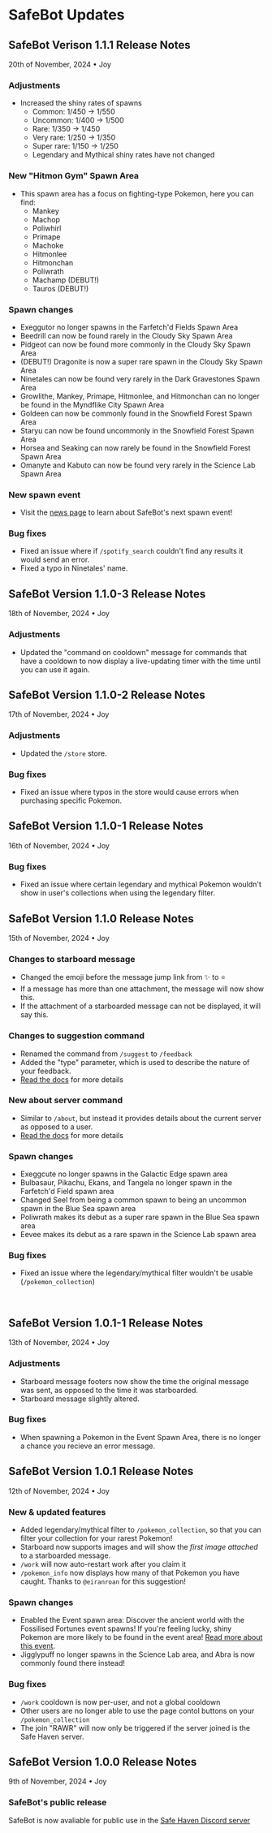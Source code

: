 <link href="style.css" rel="stylesheet">
<link rel="shortcut icon" type="image/x-icon" href="favicon.ico">
<title>SafeBot | Updates</title>

# SafeBot Updates


## SafeBot Verison 1.1.1 Release Notes
20th of November, 2024 • Joy

### Adjustments
- Increased the shiny rates of spawns
    - Common: 1/450 -> 1/550
    - Uncommon: 1/400 -> 1/500
    - Rare: 1/350 -> 1/450
    - Very rare: 1/250 -> 1/350
    - Super rare: 1/150 -> 1/250
    - Legendary and Mythical shiny rates have not changed

### New "Hitmon Gym" Spawn Area
- This spawn area has a focus on fighting-type Pokemon, here you can find:
    - Mankey
    - Machop
    - Poliwhirl
    - Primape
    - Machoke
    - Hitmonlee
    - Hitmonchan
    - Poliwrath
    - Machamp (DEBUT!)
    - Tauros (DEBUT!)

### Spawn changes
- Exeggutor no longer spawns in the Farfetch'd Fields Spawn Area
- Beedrill can now be found rarely in the Cloudy Sky Spawn Area
- Pidgeot can now be found more commonly in the Cloudy Sky Spawn Area
- (DEBUT!) Dragonite is now a super rare spawn in the Cloudy Sky Spawn Area
- Ninetales can now be found very rarely in the Dark Gravestones Spawn Area
- Growlithe, Mankey, Primape, Hitmonlee, and Hitmonchan can no longer be found in the Myndflike City Spawn Area
- Goldeen can now be commonly found in the Snowfield Forest Spawn Area
- Staryu can now be found uncommonly in the Snowfield Forest Spawn Area
- Horsea and Seaking can now rarely be found in the Snowfield Forest Spawn Area
- Omanyte and Kabuto can now be found very rarely in the Science Lab Spawn Area

### New spawn event
- Visit the [news page](https://hi-joy-nz.github.io/SafeBot/News) to learn about SafeBot's next spawn event!

### Bug fixes
- Fixed an issue where if `/spotify_search` couldn't find any results it would send an error.
- Fixed a typo in Ninetales' name.
  

## SafeBot Version 1.1.0-3 Release Notes
18th of November, 2024 • Joy

### Adjustments
- Updated the "command on cooldown" message for commands that have a cooldown to now display a live-updating timer with the time until you can use it again.


## SafeBot Version 1.1.0-2 Release Notes
17th of November, 2024 • Joy

### Adjustments
- Updated the `/store` store.

### Bug fixes
- Fixed an issue where typos in the store would cause errors when purchasing specific Pokemon.


## SafeBot Version 1.1.0-1 Release Notes
16th of November, 2024 • Joy

### Bug fixes
- Fixed an issue where certain legendary and mythical Pokemon wouldn't show in user's collections when using the legendary filter.


## SafeBot Version 1.1.0 Release Notes
15th of November, 2024 • Joy
### Changes to starboard message
- Changed the emoji before the message jump link from ✨ to ⭐
- If a message has more than one attachment, the message will now show this.
- If the attachment of a starboarded message can not be displayed, it will say this.

### Changes to suggestion command
- Renamed the command from `/suggest` to `/feedback`
- Added the "type" parameter, which is used to describe the nature of your feedback.
- [Read the docs](https://hi-joy-nz.github.io/SafeBot/Docs#provide-feedback) for more details

### New about server command
- Similar to `/about`, but instead it provides details about the current server as opposed to a user.
- [Read the docs](https://hi-joy-nz.github.io/SafeBot/Docs#about-a-server) for more details

### Spawn changes
- Exeggcute no longer spawns in the Galactic Edge spawn area
- Bulbasaur, Pikachu, Ekans, and Tangela no longer spawn in the Farfetch'd Field spawn area
- Changed Seel from being a common spawn to being an uncommon spawn in the Blue Sea spawn area
- Poliwrath makes its debut as a super rare spawn in the Blue Sea spawn area
- Eevee makes its debut as a rare spawn in the Science Lab spawn area

### Bug fixes
- Fixed an issue where the legendary/mythical filter wouldn't be usable (`/pokemon_collection`)
<br>

## SafeBot Version 1.0.1-1 Release Notes
13th of November, 2024 • Joy
### Adjustments
- Starboard message footers now show the time the original message was sent, as opposed to the time it was starboarded.
- Starboard message slightly altered.

### Bug fixes
- When spawning a Pokemon in the Event Spawn Area, there is no longer a chance you recieve an error message.


## SafeBot Version 1.0.1 Release Notes
12th of November, 2024 • Joy
### New & updated features
- Added legendary/mythical filter to `/pokemon_collection`, so that you can filter your collection for your rarest Pokemon!
- Starboard now supports images and will show the *first image attached* to a starboarded message.
- `/work` will now auto-restart work after you claim it
- `/pokemon_info` now displays how many of that Pokemon you have caught. Thanks to `@eiranroan` for this suggestion!

### Spawn changes
- Enabled the Event spawn area: Discover the ancient world with the Fossilised Fortunes event spawns! If you're feeling lucky, shiny Pokemon are more likely to be found in the event area! [Read more about this event](https://hi-joy-nz.github.io/SafeBot/News#spawn-event-fossilised-fortunes).
- Jigglypuff no longer spawns in the Science Lab area, and Abra is now commonly found there instead!

### Bug fixes
- `/work` cooldown is now per-user, and not a global cooldown
- Other users are no longer able to use the page contol buttons on your `/pokemon_collection`
- The join "RAWR" will now only be triggered if the server joined is the Safe Haven server.


## SafeBot Version 1.0.0 Release Notes
9th of November, 2024 • Joy
### SafeBot's public release
SafeBot is now avaliable for public use in the [Safe Haven Discord server](https://discord.gg/BcuRXcBasz)
